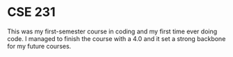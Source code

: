 # CSE 231
This was my first-semester course in coding and my first time ever doing code. 
I managed to finish the course with a 4.0 and it set a strong backbone for my future courses.
